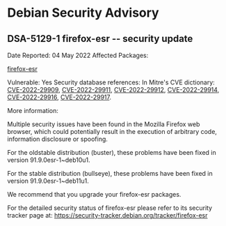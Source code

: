 
Debian Security Advisory
========================


DSA-5129-1 firefox-esr -- security update
-----------------------------------------



Date Reported:
04 May 2022
Affected Packages:

[firefox-esr](https://packages.debian.org/src:firefox-esr)

Vulnerable:
Yes
Security database references:
In Mitre's CVE dictionary: [CVE-2022-29909](https://security-tracker.debian.org/tracker/CVE-2022-29909), [CVE-2022-29911](https://security-tracker.debian.org/tracker/CVE-2022-29911), [CVE-2022-29912](https://security-tracker.debian.org/tracker/CVE-2022-29912), [CVE-2022-29914](https://security-tracker.debian.org/tracker/CVE-2022-29914), [CVE-2022-29916](https://security-tracker.debian.org/tracker/CVE-2022-29916), [CVE-2022-29917](https://security-tracker.debian.org/tracker/CVE-2022-29917).  

More information:

Multiple security issues have been found in the Mozilla Firefox web
browser, which could potentially result in the execution of arbitrary
code, information disclosure or spoofing.


For the oldstable distribution (buster), these problems have been fixed
in version 91.9.0esr-1~deb10u1.


For the stable distribution (bullseye), these problems have been fixed in
version 91.9.0esr-1~deb11u1.


We recommend that you upgrade your firefox-esr packages.


For the detailed security status of firefox-esr please refer to
its security tracker page at:
<https://security-tracker.debian.org/tracker/firefox-esr>





